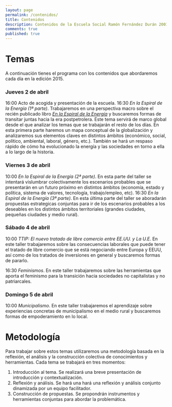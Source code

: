 ```yaml
---
layout: page
permalink: /contenidos/
title: Contenidos
description: Contenidos de la Escuela Social Ramón Fernández Durán 20015
comments: true
published: true
---
```


# Temas

A continuación tienes el programa con los contenidos que abordaremos cada día en la edición 2015.

### Jueves 2 de abril
16:00 Acto de acogida y presentación de la escuela.
16:30 _En la Espiral de la Energía (1ª parte)_.
Trabajaremos en una perspectiva macro sobre el recién publicado libro [*En la Espiral de la Energía*](http://www.ecologistasenaccion.org/tienda/editorial-libros-en-accion/1400-libro-en-la-espiral-de-la-energia.html) y buscaremos formas de transitar juntas hacia la era postpetrolera. Este tema servirá de marco global desde el que analizar los temas que se trabajarán el resto de los días. En esta primera parte haremos un mapa conceptual de la globalización y analizaremos sus elementos claves en distintos ámbitos (económico, social, político, ambiental, laboral, género, etc.). También se hará un respaso rápido de cómo ha evolucionado la energía y las sociedades en torno a ella a lo largo de la historia. 


### Viernes 3 de abril
10:00 _En la Espiral de la Energía (2ª parte)_.
En esta parte del taller se intentará vislumbrar colectivamente los escenarios probables que se presentarán en un futuro próximo en distintos ámbitos (economía, estado y política, sistema de valores, tecnología, trabajo/empleo, etc). 
16:30 _En la Espiral de la Energía (3ª parte)_.
En esta última parte del taller se aboradarán propuestas estrategicas conjuntas para ir de los escenarios probables a los deseables en los distintos ámbitos territoriales (grandes ciudades, pequeñas ciudades y medio rural). 


### Sábado 4 de abril
10:00  _TTIP: El nuevo tratado de libre comercio entre EE.UU. y La U.E_.
En este taller trabajaremos sobre las consecuencias laborales que puede tener el tratado de libre comercio que se está negociando entre Europa y EEUU, así como de los tratados de inversiones en general y buscaremos formas de pararlo.  

16:30 _Feminismos_.
En este taller trabajaremos sobre las herramientas que aporta el feminismo para la transición hacia sociedades no capitalistas y no patriarcales.  


### Domingo 5 de abril
10:00 _Municipalismo_.
En este taller trabajaremos el aprendizaje sobre experiencias concretas de municipalismo en el medio rural y buscaremos formas de empoderamiento en lo local.  


# Metodología
Para trabajar sobre estos temas utilizaremos una metodología basada en la reflexión, el análisis y la construcción colectiva de conocimientos y herramientas. 
Cada tema se trabajará en tres momentos:

1. Introducción al tema. Se realizará una breve presentación de introducción y contextualización. 
2. Reflexión y análisis. Se hará una hará una reflexión y análisis conjunto dinamizada por un equipo facilitador. 
3. Construcción de propuestas. Se propondrán instrumentos y herramientas conjuntas para abordar la problemática.